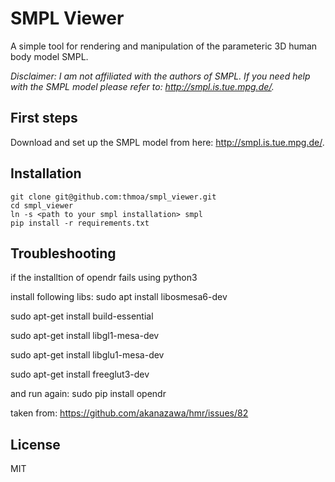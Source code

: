 # SMPL Viewer

A simple tool for rendering and manipulation of the parameteric 3D human
body model SMPL.

*Disclaimer: I am not affiliated with the authors of SMPL. If you need
help with the SMPL model please refer to: http://smpl.is.tue.mpg.de/.*

## First steps

Download and set up the SMPL model from here: http://smpl.is.tue.mpg.de/.

## Installation
```
git clone git@github.com:thmoa/smpl_viewer.git
cd smpl_viewer
ln -s <path to your smpl installation> smpl
pip install -r requirements.txt
```

## Troubleshooting

if the installtion of opendr fails using python3

install following libs: 
sudo apt install libosmesa6-dev

sudo apt-get install build-essential

sudo apt-get install libgl1-mesa-dev

sudo apt-get install libglu1-mesa-dev

sudo apt-get install freeglut3-dev

and run again: sudo pip install opendr

taken from: https://github.com/akanazawa/hmr/issues/82

## License
MIT
